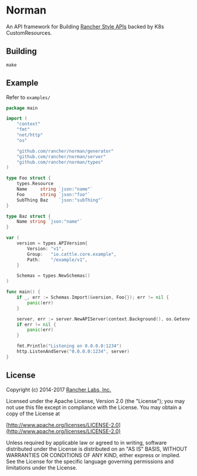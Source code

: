 Norman
========

An API framework for Building [Rancher Style APIs](https://github.com/rancher/api-spec/) backed by K8s CustomResources.

## Building

`make`

## Example

Refer to `examples/`

```go
package main

import (
	"context"
	"fmt"
	"net/http"
	"os"

	"github.com/rancher/norman/generator"
	"github.com/rancher/norman/server"
	"github.com/rancher/norman/types"
)

type Foo struct {
	types.Resource
	Name     string `json:"name"`
	Foo      string `json:"foo"`
	SubThing Baz    `json:"subThing"`
}

type Baz struct {
	Name string `json:"name"`
}

var (
	version = types.APIVersion{
		Version: "v1",
		Group:   "io.cattle.core.example",
		Path:    "/example/v1",
	}

	Schemas = types.NewSchemas()
)

func main() {
	if _, err := Schemas.Import(&version, Foo{}); err != nil {
		panic(err)
	}

	server, err := server.NewAPIServer(context.Background(), os.Getenv("KUBECONFIG"), Schemas)
	if err != nil {
		panic(err)
	}

	fmt.Println("Listening on 0.0.0.0:1234")
	http.ListenAndServe("0.0.0.0:1234", server)
}
```


## License
Copyright (c) 2014-2017 [Rancher Labs, Inc.](http://rancher.com)

Licensed under the Apache License, Version 2.0 (the "License");
you may not use this file except in compliance with the License.
You may obtain a copy of the License at

[http://www.apache.org/licenses/LICENSE-2.0](http://www.apache.org/licenses/LICENSE-2.0)

Unless required by applicable law or agreed to in writing, software
distributed under the License is distributed on an "AS IS" BASIS,
WITHOUT WARRANTIES OR CONDITIONS OF ANY KIND, either express or implied.
See the License for the specific language governing permissions and
limitations under the License.
